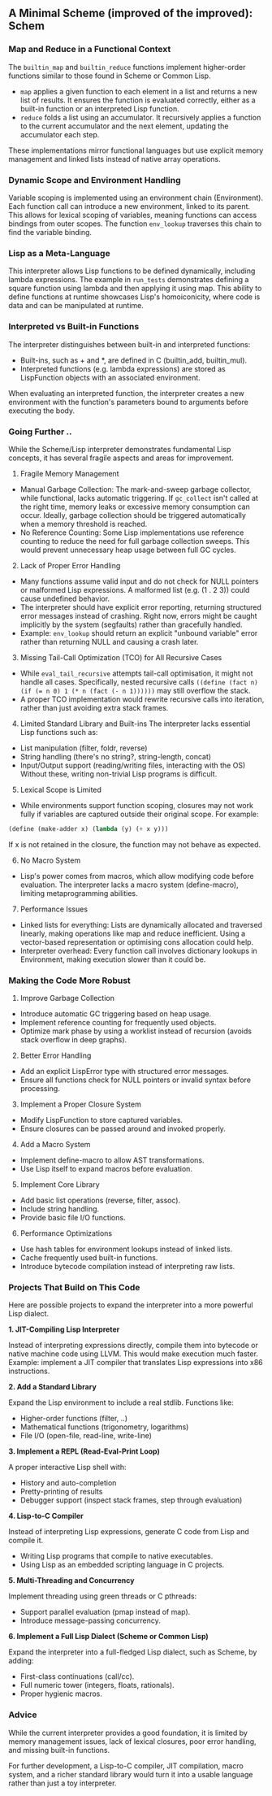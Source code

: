 
## A Minimal Scheme (improved of the improved): Schem

### Map and Reduce in a Functional Context

The `builtin_map` and `builtin_reduce` functions implement higher-order functions similar to
those found in Scheme or Common Lisp.

- `map` applies a given function to each element in a list and returns a new list of results.
  It ensures the function is evaluated correctly, either as a built-in function or an interpreted Lisp function.
- `reduce` folds a list using an accumulator. It recursively applies a function to the current
  accumulator and the next element, updating the accumulator each step.

These implementations mirror functional languages but use explicit memory management and linked
lists instead of native array operations.


### Dynamic Scope and Environment Handling

Variable scoping is implemented using an environment chain (Environment). Each function call can
introduce a new environment, linked to its parent. This allows for lexical scoping of variables,
meaning functions can access bindings from outer scopes. The function `env_lookup` traverses
this chain to find the variable binding.


### Lisp as a Meta-Language

This interpreter allows Lisp functions to be defined dynamically, including lambda expressions.
The example in `run_tests` demonstrates defining a square function using lambda and then applying
it using map. This ability to define functions at runtime showcases Lisp's homoiconicity, where
code is data and can be manipulated at runtime.


### Interpreted vs Built-in Functions

The interpreter distinguishes between built-in and interpreted functions:
- Built-ins, such as + and *, are defined in C (builtin_add, builtin_mul).
- Interpreted functions (e.g. lambda expressions) are stored as LispFunction
  objects with an associated environment.

When evaluating an interpreted function, the interpreter creates a new environment with the
function's parameters bound to arguments before executing the body.


### Going Further ..

While the Scheme/Lisp interpreter demonstrates fundamental Lisp concepts, it has several
fragile aspects and areas for improvement.

1. Fragile Memory Management
- Manual Garbage Collection: The mark-and-sweep garbage collector, while functional, lacks
  automatic triggering. If `gc_collect` isn't called at the right time, memory leaks or
  excessive memory consumption can occur. Ideally, garbage collection should be triggered
  automatically when a memory threshold is reached.
- No Reference Counting: Some Lisp implementations use reference counting to reduce the
  need for full garbage collection sweeps. This would prevent unnecessary heap usage between
  full GC cycles.

2. Lack of Proper Error Handling
- Many functions assume valid input and do not check for NULL pointers or malformed Lisp
  expressions. A malformed list (e.g. (1 . 2 3)) could cause undefined behavior.
- The interpreter should have explicit error reporting, returning structured error messages
  instead of crashing. Right now, errors might be caught implicitly by the system (segfaults)
  rather than gracefully handled.
- Example: `env_lookup` should return an explicit "unbound variable" error rather than
  returning NULL and causing a crash later.

3. Missing Tail-Call Optimization (TCO) for All Recursive Cases
- While `eval_tail_recursive` attempts tail-call optimisation, it might not handle all cases.
  Specifically, nested recursive calls `((define (fact n) (if (= n 0) 1 (* n (fact (- n 1))))))`
  may still overflow the stack.
- A proper TCO implementation would rewrite recursive calls into iteration, rather than just
  avoiding extra stack frames.

4. Limited Standard Library and Built-ins
The interpreter lacks essential Lisp functions such as:
- List manipulation (filter, foldr, reverse)
- String handling (there's no string?, string-length, concat)
- Input/Output support (reading/writing files, interacting with the OS)
Without these, writing non-trivial Lisp programs is difficult.

5. Lexical Scope is Limited
- While environments support function scoping, closures may not work fully if variables are
  captured outside their original scope. For example:
```lisp
(define (make-adder x) (lambda (y) (+ x y)))
```
If x is not retained in the closure, the function may not behave as expected.

6. No Macro System
- Lisp's power comes from macros, which allow modifying code before evaluation. The interpreter
  lacks a macro system (define-macro), limiting metaprogramming abilities.

7. Performance Issues
- Linked lists for everything: Lists are dynamically allocated and traversed linearly, making
  operations like map and reduce inefficient. Using a vector-based representation or optimising
  cons allocation could help.
- Interpreter overhead: Every function call involves dictionary lookups in Environment, making
  execution slower than it could be.


### Making the Code More Robust

1. Improve Garbage Collection
- Introduce automatic GC triggering based on heap usage.
- Implement reference counting for frequently used objects.
- Optimize mark phase by using a worklist instead of recursion (avoids stack overflow in deep graphs).

2. Better Error Handling
- Add an explicit LispError type with structured error messages.
- Ensure all functions check for NULL pointers or invalid syntax before processing.

3. Implement a Proper Closure System
- Modify LispFunction to store captured variables.
- Ensure closures can be passed around and invoked properly.

4. Add a Macro System
- Implement define-macro to allow AST transformations.
- Use Lisp itself to expand macros before evaluation.

5. Implement Core Library
- Add basic list operations (reverse, filter, assoc).
- Include string handling.
- Provide basic file I/O functions.

6. Performance Optimizations
- Use hash tables for environment lookups instead of linked lists.
- Cache frequently used built-in functions.
- Introduce bytecode compilation instead of interpreting raw lists.


### Projects That Build on This Code

Here are possible projects to expand the interpreter into a more powerful Lisp dialect.

__1. JIT-Compiling Lisp Interpreter__

Instead of interpreting expressions directly, compile them into bytecode or native machine
code using LLVM. This would make execution much faster. Example: implement a JIT compiler
that translates Lisp expressions into x86 instructions.

__2. Add a Standard Library__

Expand the Lisp environment to include a real stdlib. Functions like:
- Higher-order functions (filter, ..)
- Mathematical functions (trigonometry, logarithms)
- File I/O (open-file, read-line, write-line)

__3. Implement a REPL (Read-Eval-Print Loop)__

A proper interactive Lisp shell with:
- History and auto-completion
- Pretty-printing of results
- Debugger support (inspect stack frames, step through evaluation)

__4. Lisp-to-C Compiler__

Instead of interpreting Lisp expressions, generate C code from Lisp and compile it.
- Writing Lisp programs that compile to native executables.
- Using Lisp as an embedded scripting language in C projects.

__5. Multi-Threading and Concurrency__

Implement threading using green threads or C pthreads:
- Support parallel evaluation (pmap instead of map).
- Introduce message-passing concurrency.

__6. Implement a Full Lisp Dialect (Scheme or Common Lisp)__

Expand the interpreter into a full-fledged Lisp dialect, such as Scheme, by adding:
- First-class continuations (call/cc).
- Full numeric tower (integers, floats, rationals).
- Proper hygienic macros.


### Advice

While the current interpreter provides a good foundation, it is limited by memory management issues,
lack of lexical closures, poor error handling, and missing built-in functions.

For further development, a Lisp-to-C compiler, JIT compilation, macro system, and a richer standard
library would turn it into a usable language rather than just a toy interpreter.
